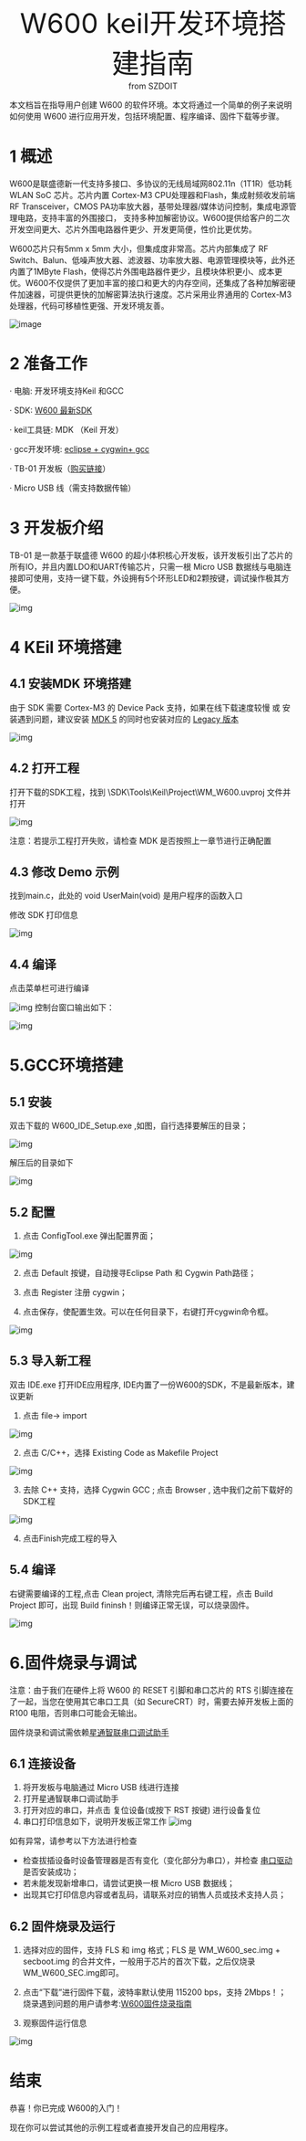 <center> <font size=10> W600 keil开发环境搭建指南 </font></center>

<center> from SZDOIT </center>

本文档旨在指导用户创建 W600 的软件环境。本文将通过一个简单的例子来说明如何使用 W600 进行应用开发，包括环境配置、程序编译、固件下载等步骤。

# 1 概述

W600是联盛德新一代支持多接口、多协议的无线局域网802.11n（1T1R）低功耗 WLAN SoC 芯片。芯片内置 Cortex-M3 CPU处理器和Flash，集成射频收发前端RF Transceiver，CMOS PA功率放大器，基带处理器/媒体访问控制，集成电源管理电路，支持丰富的外围接口， 支持多种加解密协议。W600提供给客户的二次开发空间更大、芯片外围电路器件更少、开发更简便，性价比更优势。

W600芯片只有5mm x 5mm 大小，但集成度非常高。芯片内部集成了 RF Switch、Balun、低噪声放大器、滤波器、功率放大器、电源管理模块等，此外还内置了1MByte Flash，使得芯片外围电路器件更少，且模块体积更小、成本更优。W600不仅提供了更加丰富的接口和更大的内存空间，还集成了各种加解密硬件加速器，可提供更快的加解密算法执行速度。芯片采用业界通用的 Cortex-M3 处理器，代码可移植性更强、开发环境友善。

![image](https://github.com/SmartArduino/zhdocs/raw/master/zhW_Series/start/ide/block.png)

# 2 准备工作

· 电脑: 开发环境支持Keil 和GCC

· SDK: [W600 最新SDK](https://github.com/w600/sdk)

· keil工具链: MDK （Keil 开发）

· gcc开发环境: [eclipse + cygwin+ gcc](https://eyun.baidu.com/s/3ghjX5xL)

· TB-01 开发板（[购买链接](http://shop.thingsturn.com/)）

· Micro USB 线（需支持数据传输）

# 3 开发板介绍

TB-01 是一款基于联盛德 W600 的超小体积核心开发板，该开发板引出了芯片的所有IO，并且内置LDO和UART传输芯片，只需一根 Micro USB 数据线与电脑连接即可使用，支持一键下载，外设拥有5个环形LED和2颗按键，调试操作极其方便。

![img](https://github.com/SmartArduino/zhdocs/raw/master/zhW_Series/start/ide/tb_01.png)

# 4 KEil 环境搭建

## 4.1 安装MDK 环境搭建

由于 SDK 需要 Cortex-M3 的 Device Pack 支持，如果在线下载速度较慢 或 安装遇到问题，建议安装 [MDK 5](https://www.keil.com/download/product/) 的同时也安装对应的 [Legacy 版本](http://www.keil.com/mdk5/legacy/)

![img](https://github.com/SmartArduino/zhdocs/raw/master/zhW_Series/start/ide/mdk_legacy.png)

## 4.2 打开工程

打开下载的SDK工程，找到 \SDK\Tools\Keil\Project\WM\_W600.uvproj 文件并打开

![img](https://github.com/SmartArduino/zhdocs/raw/master/zhW_Series/start/ide/mdk_open_prj.png)

注意：若提示工程打开失败，请检查 MDK 是否按照上一章节进行正确配置

## 4.3 修改 Demo 示例

找到main.c，此处的 void UserMain(void) 是用户程序的函数入口

修改 SDK 打印信息

![img](https://github.com/SmartArduino/zhdocs/raw/master/zhW_Series/start/ide/modify_user_main.png)

## 4.4 编译

点击菜单栏可进行编译

![img](https://github.com/SmartArduino/zhdocs/raw/master/zhW_Series/start/ide/mdk_build_prj.png)
控制台窗口输出如下：

![img](https://github.com/SmartArduino/zhdocs/raw/master/zhW_Series/start/ide/build_output.png)

# 5.GCC环境搭建

## 5.1 安装

双击下载的 W600_IDE_Setup.exe ,如图，自行选择要解压的目录；

![img](https://github.com/SmartArduino/zhdocs/raw/master/zhW_Series/start/ide/decompression.png)

解压后的目录如下

![img](https://github.com/SmartArduino/zhdocs/raw/master/zhW_Series/start/ide/list.png)

## 5.2 配置

1.  点击 ConfigTool.exe 弹出配置界面；

![img](https://github.com/SmartArduino/zhdocs/raw/master/zhW_Series/start/ide/En_path.png)

2.  点击 Default 按键，自动搜寻Eclipse Path 和 Cygwin Path路径；

3.  点击 Register 注册 cygwin；

4.  点击保存，使配置生效。可以在任何目录下，右键打开cygwin命令框。

![img](https://github.com/SmartArduino/zhdocs/raw/master/zhW_Series/start/ide/cygwin.png)

## 5.3 导入新工程

双击 IDE.exe 打开IDE应用程序, IDE内置了一份W600的SDK，不是最新版本，建议更新

1.  点击 file-> import

![img](https://github.com/SmartArduino/zhdocs/raw/master/zhW_Series/start/ide/import.png)

2.  点击 C/C++，选择 Existing Code as Makefile Project

![img](https://github.com/SmartArduino/zhdocs/raw/master/zhW_Series/start/ide/import_1.png)

3.  去除 C++ 支持，选择 Cygwin GCC ; 点击 Browser , 选中我们之前下载好的SDK工程

![img](https://github.com/SmartArduino/zhdocs/raw/master/zhW_Series/start/ide/import_2.png)

4.  点击Finish完成工程的导入

## 5.4 编译

右键需要编译的工程,点击 Clean project, 清除完后再右键工程，点击 Build Project 即可，出现 Build fininsh！则编译正常无误，可以烧录固件。

![img](https://github.com/SmartArduino/zhdocs/raw/master/zhW_Series/start/ide/gcc_build.png) 

# 6.固件烧录与调试

注意：由于我们在硬件上将 W600 的 RESET 引脚和串口芯片的 RTS 引脚连接在了一起，当您在使用其它串口工具（如 SecureCRT）时，需要去掉开发板上面的 R100 电阻，否则串口可能会无输出。

固件烧录和调试需依赖[星通智联串口调试助手](https://docs.w600.fun/?p=tools/serial.md)

## 6.1 连接设备

1. 将开发板与电脑通过 Micro USB 线进行连接
2.  打开星通智联串口调试助手
3. 打开对应的串口，并点击 复位设备(或按下 RST 按键) 进行设备复位
4. 串口打印信息如下，说明开发板正常工作
![img](https://github.com/SmartArduino/zhdocs/raw/master/zhW_Series/start/ide/fw_reboot.png)

如有异常，请参考以下方法进行检查

* 检查拔插设备时设备管理器是否有变化（变化部分为串口），并检查 [串口驱动](http://wch.cn/downloads/file/65.html) 是否安装成功；
* 若未能发现新增串口，请尝试更换一根 Micro USB 数据线；
* 出现其它打印信息内容或者乱码，请联系对应的销售人员或技术支持人员；

## 6.2 固件烧录及运行

1. 选择对应的固件，支持 FLS 和 img 格式；FLS 是 WM_W600_sec.img + secboot.img 的合并文件，一般用于芯片的首次下载，之后仅烧录 WM_W600_SEC.img即可。

2.  点击“下载”进行固件下载，波特率默认使用 115200 bps，支持 2Mbps！； 烧录遇到问题的用户请参考:[W600固件烧录指南](https://docs.w600.fun/?p=app/download.md)

3.  观察固件运行信息

 ![img](https://github.com/SmartArduino/zhdocs/raw/master/zhW_Series/start/ide/fw_download.png)

# 结束

恭喜！你已完成 W600的入门！

现在你可以尝试其他的示例工程或者直接开发自己的应用程序。
